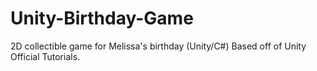 # Unity-Birthday-Game
2D collectible game for Melissa's birthday (Unity/C#)
Based off of Unity Official Tutorials.
